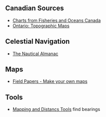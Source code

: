 ## Canadian Sources

* [Charts from Fisheries and Oceans Canada](http://www.charts.gc.ca/index-eng.asp)
* [Ontario: Topographic Maps](https://www.ontario.ca/page/topographic-maps)

## Celestial Navigation

* [The Nautical Almanac](https://thenauticalalmanac.com)

## Maps

* [Field Papers - Make your own maps](http://www.fieldpapers.org)

## Tools

* [Mapping and Distancs Tools](https://acscdg.com) find bearings
